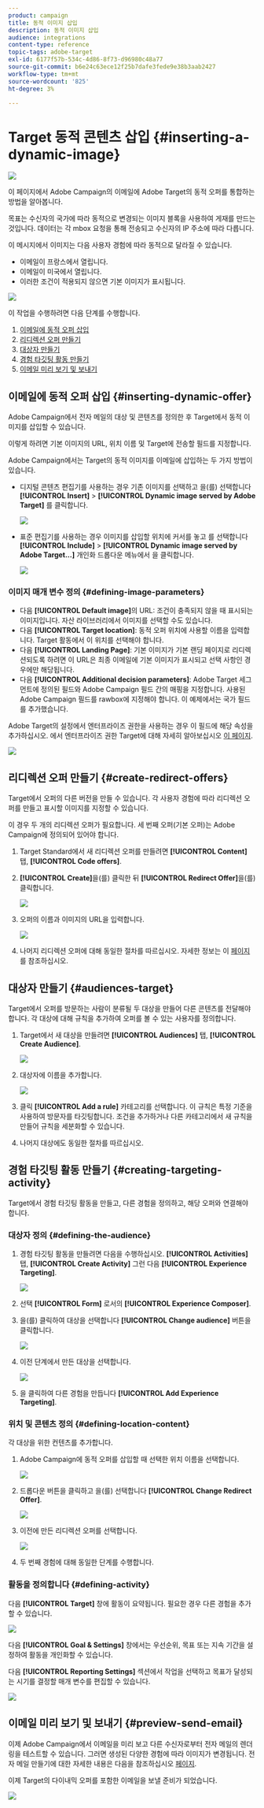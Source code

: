 ```yaml
---
product: campaign
title: 동적 이미지 삽입
description: 동적 이미지 삽입
audience: integrations
content-type: reference
topic-tags: adobe-target
exl-id: 6177f57b-534c-4d86-8f73-d96980c48a77
source-git-commit: b6e24c63ece12f25b7dafe3fede9e38b3aab2427
workflow-type: tm+mt
source-wordcount: '825'
ht-degree: 3%

---
```


# Target 동적 콘텐츠 삽입 {#inserting-a-dynamic-image}

![](../../assets/common.svg)

이 페이지에서 Adobe Campaign의 이메일에 Adobe Target의 동적 오퍼를 통합하는 방법을 알아봅니다.

목표는 수신자의 국가에 따라 동적으로 변경되는 이미지 블록을 사용하여 게재를 만드는 것입니다. 데이터는 각 mbox 요청을 통해 전송되고 수신자의 IP 주소에 따라 다릅니다.

이 메시지에서 이미지는 다음 사용자 경험에 따라 동적으로 달라질 수 있습니다.

* 이메일이 프랑스에서 열립니다.
* 이메일이 미국에서 열립니다.
* 이러한 조건이 적용되지 않으면 기본 이미지가 표시됩니다.

![](assets/target_4.png)

이 작업을 수행하려면 다음 단계를 수행합니다.

1. [이메일에 동적 오퍼 삽입](../../integrations/using/inserting-a-dynamic-image.md#inserting-dynamic-offer)
1. [리디렉션 오퍼 만들기](../../integrations/using/inserting-a-dynamic-image.md#create-redirect-offers)
1. [대상자 만들기](../../integrations/using/inserting-a-dynamic-image.md#audiences-target)
1. [경험 타깃팅 활동 만들기](../../integrations/using/inserting-a-dynamic-image.md#creating-targeting-activity)
1. [이메일 미리 보기 및 보내기](../../integrations/using/inserting-a-dynamic-image.md#preview-send-email)

## 이메일에 동적 오퍼 삽입 {#inserting-dynamic-offer}

Adobe Campaign에서 전자 메일의 대상 및 콘텐츠를 정의한 후 Target에서 동적 이미지를 삽입할 수 있습니다.

이렇게 하려면 기본 이미지의 URL, 위치 이름 및 Target에 전송할 필드를 지정합니다.

Adobe Campaign에서는 Target의 동적 이미지를 이메일에 삽입하는 두 가지 방법이 있습니다.

* 디지털 콘텐츠 편집기를 사용하는 경우 기존 이미지를 선택하고 을(를) 선택합니다 **[!UICONTROL Insert]** > **[!UICONTROL Dynamic image served by Adobe Target]** 를 클릭합니다.

   ![](assets/target_5.png)

* 표준 편집기를 사용하는 경우 이미지를 삽입할 위치에 커서를 놓고 를 선택합니다 **[!UICONTROL Include]** > **[!UICONTROL Dynamic image served by Adobe Target...]** 개인화 드롭다운 메뉴에서 을 클릭합니다.

   ![](assets/target_12.png)

### 이미지 매개 변수 정의 {#defining-image-parameters}

* 다음 **[!UICONTROL Default image]**&#x200B;의 URL: 조건이 충족되지 않을 때 표시되는 이미지입니다. 자산 라이브러리에서 이미지를 선택할 수도 있습니다.
* 다음 **[!UICONTROL Target location]**: 동적 오퍼 위치에 사용할 이름을 입력합니다. Target 활동에서 이 위치를 선택해야 합니다.
* 다음 **[!UICONTROL Landing Page]**: 기본 이미지가 기본 랜딩 페이지로 리디렉션되도록 하려면 이 URL은 최종 이메일에 기본 이미지가 표시되고 선택 사항인 경우에만 해당됩니다.
* 다음 **[!UICONTROL Additional decision parameters]**: Adobe Target 세그먼트에 정의된 필드와 Adobe Campaign 필드 간의 매핑을 지정합니다. 사용된 Adobe Campaign 필드를 rawbox에 지정해야 합니다. 이 예제에서는 국가 필드를 추가했습니다.

Adobe Target의 설정에서 엔터프라이즈 권한을 사용하는 경우 이 필드에 해당 속성을 추가하십시오. 에서 엔터프라이즈 권한 Target에 대해 자세히 알아보십시오 [이 페이지](https://experienceleague.adobe.com/docs/target/using/administer/manage-users/enterprise/properties-overview.html).

![](assets/target_13.png)

## 리디렉션 오퍼 만들기 {#create-redirect-offers}

Target에서 오퍼의 다른 버전을 만들 수 있습니다. 각 사용자 경험에 따라 리디렉션 오퍼를 만들고 표시할 이미지를 지정할 수 있습니다.

이 경우 두 개의 리디렉션 오퍼가 필요합니다. 세 번째 오퍼(기본 오퍼)는 Adobe Campaign에 정의되어 있어야 합니다.

1. Target Standard에서 새 리디렉션 오퍼를 만들려면 **[!UICONTROL Content]** 탭, **[!UICONTROL Code offers]**.

1. **[!UICONTROL Create]**&#x200B;을(를) 클릭한 뒤 **[!UICONTROL Redirect Offer]**&#x200B;을(를) 클릭합니다.

   ![](assets/target_9.png)

1. 오퍼의 이름과 이미지의 URL을 입력합니다.

   ![](assets/target_6.png)

1. 나머지 리디렉션 오퍼에 대해 동일한 절차를 따르십시오. 자세한 정보는 이 [페이지](https://experienceleague.adobe.com/docs/target/using/experiences/offers/offer-redirect.html)를 참조하십시오.

## 대상자 만들기 {#audiences-target}

Target에서 오퍼를 방문하는 사람이 분류될 두 대상을 만들어 다른 콘텐츠를 전달해야 합니다. 각 대상에 대해 규칙을 추가하여 오퍼를 볼 수 있는 사용자를 정의합니다.

1. Target에서 새 대상을 만들려면 **[!UICONTROL Audiences]** 탭, **[!UICONTROL Create Audience]**.

   ![](assets/audiences_1.png)

1. 대상자에 이름을 추가합니다.

   ![](assets/audiences_2.png)

1. 클릭 **[!UICONTROL Add a rule]** 카테고리를 선택합니다. 이 규칙은 특정 기준을 사용하여 방문자를 타깃팅합니다. 조건을 추가하거나 다른 카테고리에서 새 규칙을 만들어 규칙을 세분화할 수 있습니다.

1. 나머지 대상에도 동일한 절차를 따르십시오.

## 경험 타깃팅 활동 만들기 {#creating-targeting-activity}

Target에서 경험 타깃팅 활동을 만들고, 다른 경험을 정의하고, 해당 오퍼와 연결해야 합니다.

### 대상자 정의 {#defining-the-audience}

1. 경험 타깃팅 활동을 만들려면 다음을 수행하십시오. **[!UICONTROL Activities]** 탭, **[!UICONTROL Create Activity]** 그런 다음 **[!UICONTROL Experience Targeting]**.

   ![](assets/target_10.png)

1. 선택 **[!UICONTROL Form]** 로서의 **[!UICONTROL Experience Composer]**.

1. 을(를) 클릭하여 대상을 선택합니다 **[!UICONTROL Change audience]** 버튼을 클릭합니다.

   ![](assets/target_10_2.png)

1. 이전 단계에서 만든 대상을 선택합니다.

   ![](assets/target_10_3.png)

1. 을 클릭하여 다른 경험을 만듭니다 **[!UICONTROL Add Experience Targeting]**.

### 위치 및 콘텐츠 정의 {#defining-location-content}

각 대상을 위한 컨텐츠를 추가합니다.

1. Adobe Campaign에 동적 오퍼를 삽입할 때 선택한 위치 이름을 선택합니다.

   ![](assets/target_15.png)

1. 드롭다운 버튼을 클릭하고 을(를) 선택합니다 **[!UICONTROL Change Redirect Offer]**.

   ![](assets/target_content.png)

1. 이전에 만든 리디렉션 오퍼를 선택합니다.

   ![](assets/target_content_2.png)

1. 두 번째 경험에 대해 동일한 단계를 수행합니다.

### 활동을 정의합니다 {#defining-activity}

다음 **[!UICONTROL Target]** 창에 활동이 요약됩니다. 필요한 경우 다른 경험을 추가할 수 있습니다.

![](assets/target_experience.png)

다음 **[!UICONTROL Goal & Settings]** 창에서는 우선순위, 목표 또는 지속 기간을 설정하여 활동을 개인화할 수 있습니다.

다음 **[!UICONTROL Reporting Settings]** 섹션에서 작업을 선택하고 목표가 달성되는 시기를 결정할 매개 변수를 편집할 수 있습니다.

![](assets/target_experience_2.png)

## 이메일 미리 보기 및 보내기 {#preview-send-email}

이제 Adobe Campaign에서 이메일을 미리 보고 다른 수신자로부터 전자 메일의 렌더링을 테스트할 수 있습니다. 그러면 생성된 다양한 경험에 따라 이미지가 변경됩니다. 전자 메일 만들기에 대한 자세한 내용은 다음을 참조하십시오 [페이지](../../delivery/using/defining-the-email-content.md).

이제 Target의 다이내믹 오퍼를 포함한 이메일을 보낼 준비가 되었습니다.

![](assets/target_20.png)
